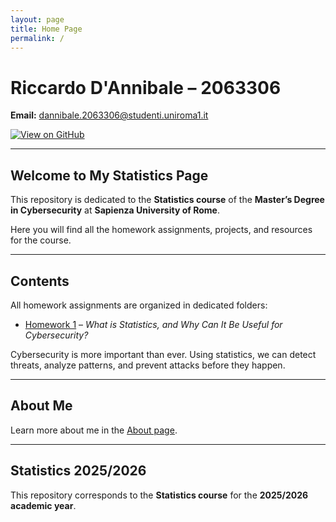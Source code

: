 ```yaml
---
layout: page
title: Home Page
permalink: /
---
```


# Riccardo D'Annibale – 2063306

**Email:** [dannibale.2063306@studenti.uniroma1.it](mailto:dannibale.2063301@studenti.uniroma1.it)

[![View on GitHub](https://img.shields.io/badge/View-GitHub-181717?style=for-the-badge&logo=github)](https://github.com/ricky2905)

---

## Welcome to My Statistics Page

This repository is dedicated to the **Statistics course** of the **Master’s Degree in Cybersecurity** at **Sapienza University of Rome**.  

Here you will find all the homework assignments, projects, and resources for the course.

---

## Contents

All homework assignments are organized in dedicated folders:

- [Homework 1](/HOMEWORK/homework1/) – *What is Statistics, and Why Can It Be Useful for Cybersecurity?*  

Cybersecurity is more important than ever. Using statistics, we can detect threats, analyze patterns, and prevent attacks before they happen.

---

## About Me

Learn more about me in the [About page](/about/).

---

## Statistics 2025/2026

This repository corresponds to the **Statistics course** for the **2025/2026 academic year**.
